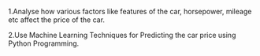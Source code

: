 1.Analyse how various factors like features of the car, horsepower, mileage etc affect the price of the car.

2.Use Machine Learning Techniques for Predicting the car price using Python Programming.
